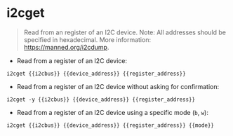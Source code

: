 # i2cget

> Read from an register of an I2C device.
> Note: All addresses should be specified in hexadecimal.
> More information: <https://manned.org/i2cdump>.

- Read from a register of an I2C device:

`i2cget {{i2cbus}} {{device_address}} {{register_address}}`

- Read from a register of an I2C device without asking for confirmation:

`i2cget -y {{i2cbus}} {{device_address}} {{register_address}}`

- Read from a register of an I2C device using a specific mode (`b`, `w`):

`i2cget {{i2cbus}} {{device_address}} {{register_address}} {{mode}}`
